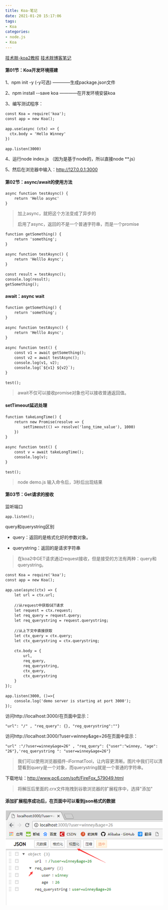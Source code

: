 ```yaml
---
title: Koa-笔记
date: 2021-01-20 15:17:06
tags:
- Koa
categories: 
- node.js
- Koa
---
```


[技术胖-koa2教程](https://www.bilibili.com/video/BV1Pt41127sj?from=search&seid=17378531192218366513)    [技术胖博客笔记](http://www.jspang.com/detailed?id=34)

#### 第01节：Koa开发环境搭建

1、npm init -y (-y可选)  ————生成package.json文件

2、npm install --save koa ————在开发环境安装koa

3、编写测试程序：

```
const Koa = require('koa');
const app = new Koa();

app.use(async (ctx) => {
  ctx.body = 'Hello Winney'  
})

app.listen(3000)
```

4、运行node index.js  （因为是基于node的，所以直接node **.js）

5、然后在浏览器中输入：http://127.0.0.1:3000

#### 第02节：async/await的使用方法

```
async function testAsync() {
	return 'Hello async'
}
```

> 加上async，就把这个方法变成了异步的
>
> 启用了async，返回的不是一个普通字符串，而是一个promise

```
function getSomething() {
    return 'something';
}

async function testAsync() {
    return 'Helllo Async';
}

const result = testAsync();
console.log(result);
getSomething();
```

#### await：async wait 

```
function getSomething() {
    return 'something';
}

async function testAsync() {
    return 'Helllo Async';
}

async function test() {
    const v1 = await getSomething();
    const v2 = await testAsync();
    console.log(v1, v2);
    console.log(`${v1} ${v2}`);
}

test();
```

> await不仅可以接收promise对象也可以接收普通返回值。

#### setTimeout延迟处理

```
function takeLongTime() {
    return new Promise(resolve => {
        setTimeout(() => resolve('long_time_value'), 1000)
    })
}

async function test() {
    const v = await takeLongTime();
    console.log(v);
}

test();
```

> node demo.js     输入命令后，3秒后出现结果

#### 第03节：Get请求的接收

监听端口

```
app.listen();
```

query和querystring区别

- query：返回的是格式化好的参数对象。

- querystring：返回的是请求字符串

> 在koa2中GET请求通过request接收，但是接受的方法有两种：query和querystring。

```
const Koa = require('koa');
const app = new Koa();

app.use(async(ctx) => {
    let url = ctx.url;

    //从request中获取GET请求
    let request = ctx.request;
    let req_query = request.query;
    let req_querystring = request.querystring;

    //从上下文中直接获取
    let ctx_query = ctx.query;
    let ctx_querystring = ctx.querystring;

    ctx.body = {
        url,
        req_query,
        req_querystring,
        ctx_query,
        ctx_querystring
    }
});

app.listen(3000, ()=>{
    console.log('demo server is starting at port 3000');
});
```

访问http://localhost:3000/在页面中显示：

```
"url": "/" , "req_query": {}, "reg_querystring":""}
```

访问http://localhost:3000/?user=winney&age=26在页面中显示：

```
"url" :"/?user=winney&age=26" , "req_query": {"user":"winney, "age": "26"},'req_querystring ": "user=winney&age=26"}

```

> 我们可以使用浏览器插件-iFormatTool，让内容更清晰。图片中我们可以清楚看到query是一个对象，而querystring就是一个普通的字符串。

下载地址：http://www.pc6.com/soft/FireFox_579049.html

> 将解压后里面的.crx文件拖拽到谷歌浏览器的扩展程序中，选择"添加"

#### 添加扩展程序成功后，在页面中可以看到json格式的数据

![谷歌浏览器添加查看json格式数据的扩展](https://raw.githubusercontent.com/winney07/Images/main/winney07.github.io/Koa-%E7%AC%94%E8%AE%B0/note1.png)



#### 